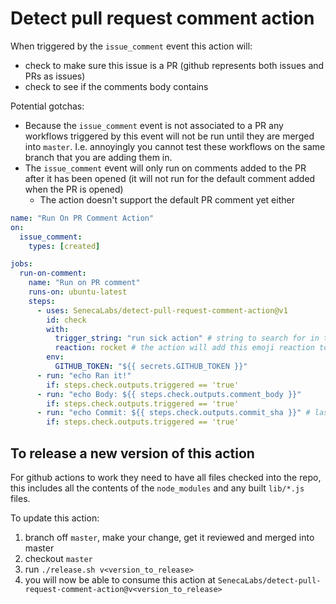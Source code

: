 # Detect pull request comment action


When triggered by the `issue_comment` event this action will:
- check to make sure this issue is a PR (github represents both issues and PRs as issues)
- check to see if the comments body contains  

Potential gotchas:
- Because the `issue_comment` event is not associated to a PR any workflows triggered by this event will not be run until they are merged into `master`. I.e. annoyingly you cannot test these workflows on the same branch that you are adding them in. 
- The `issue_comment` event will only run on comments added to the PR after it has been opened (it will not run for the default comment added when the PR is opened)
  - The action doesn't support the default PR comment yet either


```YAML
name: "Run On PR Comment Action"
on:
  issue_comment:
    types: [created]

jobs:
  run-on-comment:
    name: "Run on PR comment"
    runs-on: ubuntu-latest
    steps:
      - uses: SenecaLabs/detect-pull-request-comment-action@v1
        id: check
        with:
          trigger_string: "run sick action" # string to search for in the comments
          reaction: rocket # the action will add this emoji reaction to signify is been seen already
        env:
          GITHUB_TOKEN: "${{ secrets.GITHUB_TOKEN }}"
      - run: "echo Ran it!"
        if: steps.check.outputs.triggered == 'true'
      - run: "echo Body: ${{ steps.check.outputs.comment_body }}"
        if: steps.check.outputs.triggered == 'true'
      - run: "echo Commit: ${{ steps.check.outputs.commit_sha }}" # last commit on the PR which triggered this flow (this will be different to ${{ event...commit_sha }}), which will be the last commit on the default branch, i.e. master)
        if: steps.check.outputs.triggered == 'true'
```


## To release a new version of this action

For github actions to work they need to have all files checked into the repo, this includes all the contents of the `node_modules` and any built `lib/*.js` files. 

To update this action: 
1) branch off `master`, make your change, get it reviewed and merged into master
2) checkout `master` 
3) run `./release.sh v<version_to_release>`
4) you will now be able to consume this action at `SenecaLabs/detect-pull-request-comment-action@v<version_to_release>`
